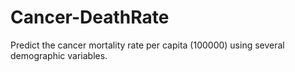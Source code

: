 # Cancer-DeathRate
Predict the cancer mortality rate per capita (100000) using several demographic variables.
